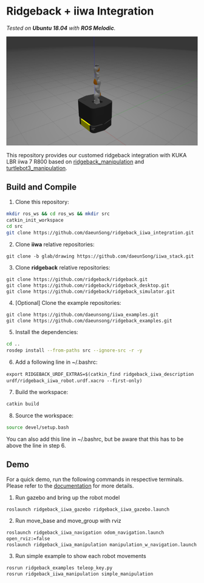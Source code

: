 # Ridgeback + iiwa Integration

*Tested on **Ubuntu 18.04** with **ROS Melodic**.*

<img src="./doc/img/demo.png" width="600">

This repository provides our customed ridgeback integration with KUKA LBR iiwa 7 R800 based on [ridgeback_manipulation](https://github.com/ridgeback/ridgeback_manipulation) and [turtlebot3_manipulation](https://github.com/ROBOTIS-GIT/turtlebot3_manipulation). 


## Build and Compile

1. Clone this repository:
  ```sh
  mkdir ros_ws && cd ros_ws && mkdir src
  catkin_init_workspace
  cd src
  git clone https://github.com/daeunSong/ridgeback_iiwa_integration.git
  ```

2. Clone **iiwa** relative repositories:
  ```shell
  git clone -b glab/drawing https://github.com/daeunSong/iiwa_stack.git
  ```

3. Clone **ridgeback** relative repositories:
  ```shell
  git clone https://github.com/ridgeback/ridgeback.git
  git clone https://github.com/ridgeback/ridgeback_desktop.git
  git clone https://github.com/ridgeback/ridgeback_simulator.git
  ```

4. [Optional] Clone the example repositories:
  ```shell
  git clone https://github.com/daeunsong/iiwa_examples.git
  git clone https://github.com/daeunsong/ridgeback_examples.git
  ```

5. Install the dependencies:
  ```sh
  cd ..
  rosdep install --from-paths src --ignore-src -r -y
  ```

6. Add a following line in ~/.bashrc:

`export RIDGEBACK_URDF_EXTRAS=$(catkin_find ridgeback_iiwa_description urdf/ridgeback_iiwa_robot.urdf.xacro --first-only)`

7. Build the workspace:
  ```sh
  catkin build
  ```

8. Source the workspace:
  ```sh
  source devel/setup.bash
  ```
   You can also add this line in ~/.bashrc, but be aware that this has to be above the line in step 6.


## Demo
For a quick demo, run the following commands in respective terminals. Please refer to the [documentation](./doc/demo.md) for more details.

1. Run gazebo and bring up the robot model
```shell
roslaunch ridgeback_iiwa_gazebo ridgeback_iiwa_gazebo.launch 
```

2. Run move_base and move_group with rviz
```shell
roslaunch ridgeback_iiwa_navigation odom_navigation.launch open_rviz:=false
roslaunch ridgeback_iiwa_manipulation manipulation_w_navigation.launch
```

3. Run simple example to show each robot movements
```
rosrun ridgeback_examples teleop_key.py
rosrun ridgeback_iiwa_manipulation simple_manipulation
```
